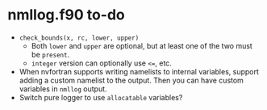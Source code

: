 # nmllog.f90 to-do

- `check_bounds(x, rc, lower, upper)`
    - Both `lower` and `upper` are optional, but at least one of the two must be `present`.
    - `integer` version can optionally use `<=`, etc.
- When nvfortran supports writing namelists to internal variables, support adding a custom namelist to the output. Then you can have custom variables in `nmllog` output.
- Switch pure logger to use `allocatable` variables?
